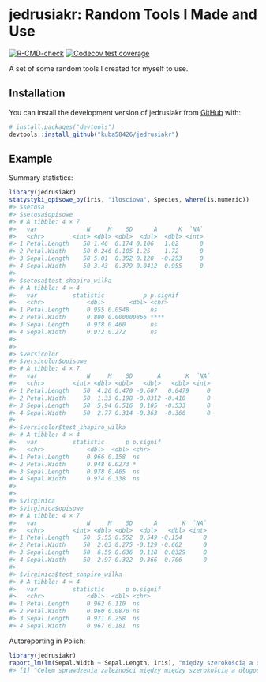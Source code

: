 
<!-- README.md is generated from README.Rmd. Please edit that file -->

# jedrusiakr: Random Tools I Made and Use

<!-- badges: start -->

[![R-CMD-check](https://github.com/kuba58426/jedrusiakr/actions/workflows/R-CMD-check.yaml/badge.svg)](https://github.com/kuba58426/jedrusiakr/actions/workflows/R-CMD-check.yaml)
[![Codecov test
coverage](https://codecov.io/gh/kuba58426/jedrusiakr/branch/master/graph/badge.svg)](https://app.codecov.io/gh/kuba58426/jedrusiakr?branch=master)
<!-- badges: end -->

A set of some random tools I created for myself to use.

## Installation

You can install the development version of jedrusiakr from
[GitHub](https://github.com/) with:

``` r
# install.packages("devtools")
devtools::install_github("kuba58426/jedrusiakr")
```

## Example

Summary statistics:

``` r
library(jedrusiakr)
statystyki_opisowe_by(iris, "ilosciowa", Species, where(is.numeric))
#> $setosa
#> $setosa$opisowe
#> # A tibble: 4 × 7
#>   var              N     M    SD      A      K  `NA`
#>   <chr>        <int> <dbl> <dbl>  <dbl>  <dbl> <int>
#> 1 Petal.Length    50 1.46  0.174 0.106   1.02      0
#> 2 Petal.Width     50 0.246 0.105 1.25    1.72      0
#> 3 Sepal.Length    50 5.01  0.352 0.120  -0.253     0
#> 4 Sepal.Width     50 3.43  0.379 0.0412  0.955     0
#> 
#> $setosa$test_shapiro_wilka
#> # A tibble: 4 × 4
#>   var          statistic           p p.signif
#>   <chr>            <dbl>       <dbl> <chr>   
#> 1 Petal.Length     0.955 0.0548      ns      
#> 2 Petal.Width      0.800 0.000000866 ****    
#> 3 Sepal.Length     0.978 0.460       ns      
#> 4 Sepal.Width      0.972 0.272       ns      
#> 
#> 
#> $versicolor
#> $versicolor$opisowe
#> # A tibble: 4 × 7
#>   var              N     M    SD       A       K  `NA`
#>   <chr>        <int> <dbl> <dbl>   <dbl>   <dbl> <int>
#> 1 Petal.Length    50  4.26 0.470 -0.607   0.0479     0
#> 2 Petal.Width     50  1.33 0.198 -0.0312 -0.410      0
#> 3 Sepal.Length    50  5.94 0.516  0.105  -0.533      0
#> 4 Sepal.Width     50  2.77 0.314 -0.363  -0.366      0
#> 
#> $versicolor$test_shapiro_wilka
#> # A tibble: 4 × 4
#>   var          statistic      p p.signif
#>   <chr>            <dbl>  <dbl> <chr>   
#> 1 Petal.Length     0.966 0.158  ns      
#> 2 Petal.Width      0.948 0.0273 *       
#> 3 Sepal.Length     0.978 0.465  ns      
#> 4 Sepal.Width      0.974 0.338  ns      
#> 
#> 
#> $virginica
#> $virginica$opisowe
#> # A tibble: 4 × 7
#>   var              N     M    SD      A       K  `NA`
#>   <chr>        <int> <dbl> <dbl>  <dbl>   <dbl> <int>
#> 1 Petal.Length    50  5.55 0.552  0.549 -0.154      0
#> 2 Petal.Width     50  2.03 0.275 -0.129 -0.602      0
#> 3 Sepal.Length    50  6.59 0.636  0.118  0.0329     0
#> 4 Sepal.Width     50  2.97 0.322  0.366  0.706      0
#> 
#> $virginica$test_shapiro_wilka
#> # A tibble: 4 × 4
#>   var          statistic      p p.signif
#>   <chr>            <dbl>  <dbl> <chr>   
#> 1 Petal.Length     0.962 0.110  ns      
#> 2 Petal.Width      0.960 0.0870 ns      
#> 3 Sepal.Length     0.971 0.258  ns      
#> 4 Sepal.Width      0.967 0.181  ns
```

Autoreporting in Polish:

``` r
library(jedrusiakr)
raport_lm(lm(Sepal.Width ~ Sepal.Length, iris), "między szerokością a długością płatków irysów")
#> [1] "Celem sprawdzenia zależności między między szerokością a długością płatków irysów przeprowadzono analizę regresji. Model okazał się nieistotny statystycznie ($F(1, 148) = 2,07$; $p = 0,152$)."
```
